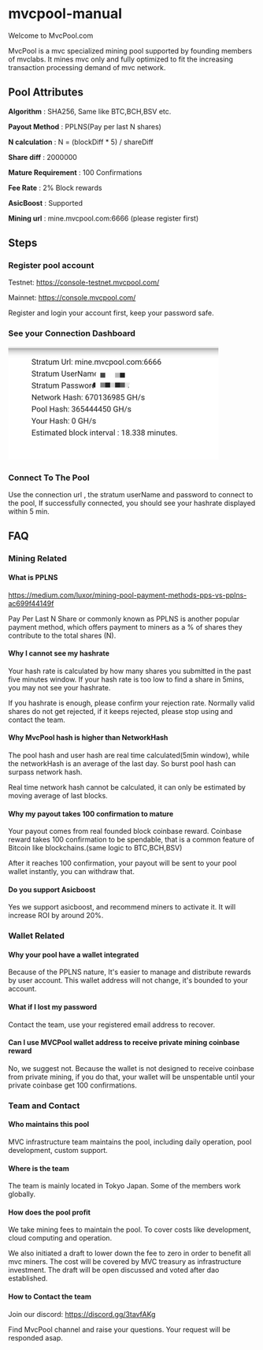 # mvcpool-manual

Welcome to MvcPool.com

MvcPool is a mvc specialized mining pool supported by founding members of mvclabs. It mines mvc only and fully optimized to fit the increasing transaction processing demand of mvc network.

## Pool Attributes

**Algorithm** : SHA256, Same like BTC,BCH,BSV etc.

**Payout Method** : PPLNS(Pay per last N shares)

**N calculation** : N = (blockDiff * 5) / shareDiff

**Share diff** : 2000000

**Mature Requirement** : 100 Confirmations

**Fee Rate** : 2% Block rewards

**AsicBoost** : Supported

**Mining url** : mine.mvcpool.com:6666 (please register first)


## Steps

### Register pool account

Testnet:
https://console-testnet.mvcpool.com/

Mainnet:
https://console.mvcpool.com/

Register and login your account first, keep your password safe.

### See your Connection Dashboard

![img.png](img.png)

### Connect To The Pool

Use the connection url , the stratum userName and password to connect to the pool, If successfully connected, you should see your hashrate displayed within 5 min.

## FAQ

### Mining Related

#### What is PPLNS

https://medium.com/luxor/mining-pool-payment-methods-pps-vs-pplns-ac699f44149f

Pay Per Last N Share or commonly known as PPLNS is another popular payment method, which offers payment to miners as a % of shares they contribute to the total shares (N).

#### Why I cannot see my hashrate

Your hash rate is calculated by how many shares you submitted in the past five minutes window. If your hash rate is too low to find a share in 5mins, you may not see your hashrate.

If you hashrate is enough, please confirm your rejection rate. Normally valid shares do not get rejected, if it keeps rejected, please stop using and contact the team.

#### Why MvcPool hash is higher than NetworkHash

The pool hash and user hash are real time calculated(5min window), while the networkHash is an average of the last day. So burst pool hash can surpass network hash.

Real time network hash cannot be calculated, it can only be estimated by moving average of last blocks.

#### Why my payout takes 100 confirmation to mature

Your payout comes from real founded block coinbase reward. Coinbase reward takes 100 confirmation to be spendable, that is a common feature of Bitcoin like blockchains.(same logic to BTC,BCH,BSV)

After it reaches 100 confirmation, your payout will be sent to your pool wallet instantly, you can withdraw that.

#### Do you support Asicboost

Yes we support asicboost, and recommend miners to activate it. It will increase ROI by around 20%.

### Wallet Related

#### Why your pool have a wallet integrated

Because of the PPLNS nature, It's easier to manage and distribute rewards by user account. This wallet address will not change, it's bounded to your account.

#### What if I lost my password

Contact the team, use your registered email address to recover.


#### Can I use MVCPool wallet address to receive private mining coinbase reward

No, we suggest not. Because the wallet is not designed to receive coinbase from private mining, if you do that, your wallet will be unspentable until your private coinbase get 100 confirmations.

### Team and Contact

#### Who maintains this pool

MVC infrastructure team maintains the pool, including daily operation, pool development, custom support.

#### Where is the team

The team is mainly located in Tokyo Japan. Some of the members work globally.

#### How does the pool profit

We take mining fees to maintain the pool. To cover costs like development, cloud computing and operation.

We also initiated a draft to lower down the fee to zero in order to benefit all mvc miners. The cost will be covered by MVC treasury as infrastructure investment. The draft will be open discussed and voted after dao established. 

#### How to Contact the team

Join our discord: https://discord.gg/3tavfAKg

Find MvcPool channel and raise your questions. Your request will be responded asap.